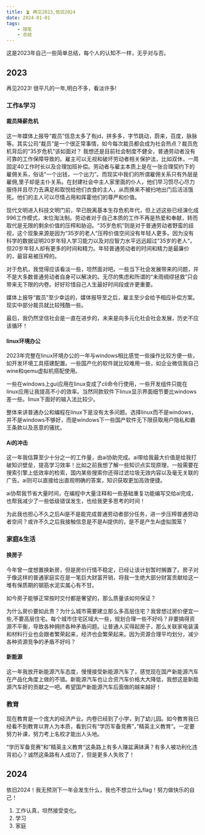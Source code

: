 ```yaml
---
title: 🪴 再见2023,依旧2024
date: 2024-01-01
tags: 
    - 随笔
    - 总结
---
```

这是2023年自己一些简单总结，每个人的认知不一样，无乎对与否。

## 2023

再见2023! 很平凡的一年,明白不多，看淡许多!

### 工作&学习

#### 裁员降薪危机

这一年媒体上报导“裁员”信息太多了有jd，拼多多，字节跳动，蔚来，百度，脉脉等。其实公司“裁员”是一个很正常事情，如今每次裁员都会成为社会热点？裁员危机背后的“35岁危机”该如面对？
我想还是目前社会制度不健全，普通劳动者没有可靠的工作保障导致的。雇主可以无视和破坏劳动者相关保护法，比如双休，一周固定40工作时长以及合理加班补偿。劳动者与雇主本质上是在一张合理契约下的雇佣关系，俗话“一个出钱，一个出力”。而现实中我们的所谓雇佣关系只有外层是雇佣,里子却是主仆关系。在封建社会中主人家里面的仆人，他们早习惯尽心尽力服侍并且尽力去满足和取悦给他们衣食的主人，从而换来不被扫地出门后活活饿死。他们的主人可以尽情占用和挥霍他们的尊严和价值。

现代文明进入科技文明门前，早已脱离基本生存危机年代，但上述这些已经演化成996工作模式，末位淘汰制。劳动者对于自己本质的工作不再是热爱和奉献，转而取代是无限的剩余价值的压榨和胁迫。“35岁危机”则是对于普通劳动者野蛮的歧视，这个现象来源是因为“35岁的老人“压榨价值空间没有年轻人更多。因为没有科学的数据证明20岁年轻人学习能力以及对应智力水平远远超过“35岁的老人“，但20岁年轻人却有更多的时间和精力。年轻普通劳动者的时间和精力是最廉价的，最容易被压榨的。

对于危机，我觉得应该看淡一些，坦然面对吧。一些当下社会发展带来的问题，并不是大多数普通劳动者自身可以解决的。无尽的焦虑和所谓的“未雨绸缪拯救”只会带来无下限的内卷。好好珍惜自己人生最好时间段或许更重要。

媒体上报导“裁员”至少幸运的，媒体报导至之后，雇主至少会给予相应补偿方案。现实中部分裁员就比较残酷一些。

最后，我仍然坚信社会是一直在进步的，未来是向多元化社会社会发展，历史不应该循环！

#### linux环境办公

2023年完整在linux环境办公的一年与windows相比感觉一些操作比较方便一些，如开发环境工具搭建配置。一些国产化的软件就比较难用一些，如企业微信我自己wine和qemu虚拟机搭配使用。

一些在windows上gui应用在linux变成了cli命令行使用，一些开发组件只能在linux应用让我提高不小的效率。当然同款软件下linux显示界面细节要比windows差一些。linux下面好的输入法比较少。

整体来讲普通办公和编程在linux下是没有太多问题。选择linux而不是windows，并不是windows不够好，而是windows下一些国产软件无下限获取用户隐私和霸王条款以及恶意的骚扰。

#### Ai的冲击

这一年我估算至少十分之一的工作量，由ai协助完成。ai带给我最大价值是给我打破知识壁垒，提高学习效率！比如之前我想了解一些知识点实现原理，一般需要在搜索引擎上低效率的检索，国内某些搜索你还得过滤垃圾无效内容以及毫无关联的广告。ai则可以直接给出直观明确的答案，知识获取更加高效便捷。

ai协帮我节省大量时间，在编程中大量注释和一些基础重复功能编写交给ai完成，也帮我减少了一些低级错误发生，也给我更多思考的时间！

为此我也担心不久之后Ai是不是能完成普通劳动者部分任务，进一步压榨普通劳动者空间？或许不久之后我接触信息是不是Ai提供的，是不是产生Ai虚拟围笼？

### 家庭&生活

#### 换房子

今年曾一度想置换新房，但是房价行情不稳定，已经让该计划暂时搁置了。房子对于像这样的普通家庭实在是一笔巨大财富开销，将我一生绝大部分财富贡献给这一堆有保质期的钢筋水泥实属心有不甘。

如今房子能够正常按时交付都是奢望的，那么质量该如何保证？  

为什么房价要如此贵？为什么城市需要建立那么多高层住宅？我曾想过房价便宜一些,不要高层住宅。每个城市住宅区域大一些，规划合理一些不好吗？非要搞得资源不平衡，导致各种拥挤各种矛盾问题。让普通人买得起房子，那么关联家电装潢和材料行业也会跟者繁荣起来，经济也会繁荣起来。因为资源合理平均划分，减少各种资源竞争的矛盾不好吗？

#### 新能源

这一年我放开新能源汽车态度，慢慢接受新能源汽车了，感觉现在国产新能源汽车在产品化角度上做的不错。新能源汽车也让合资汽车价格大大降低，我想这是新能源汽车好的贡献之一吧。希望国产新能源汽车后面做的越来越好！

### 教育

现在教育是一个庞大的经济产业。内卷已经到了小学，到了幼儿园。如今教育我已经看不到教育以育人为本质，看到只有“学历军备竞赛”，”精英主义教育“。一定要努力补课，努力考上名校才能出人头地。

“学历军备竞赛”和”精英主义教育“这条路上有多人赚盆满钵满？有多人被功利化违背初心？诚然这条路有人成功了，但是更多人失败了！

## 2024

依旧2024！我无预测下一年会发生什么，我也不想立什么flag！努力做快乐的自己！

1. 工作认真，坦然接受变化。
2. 学习
3. 家庭
